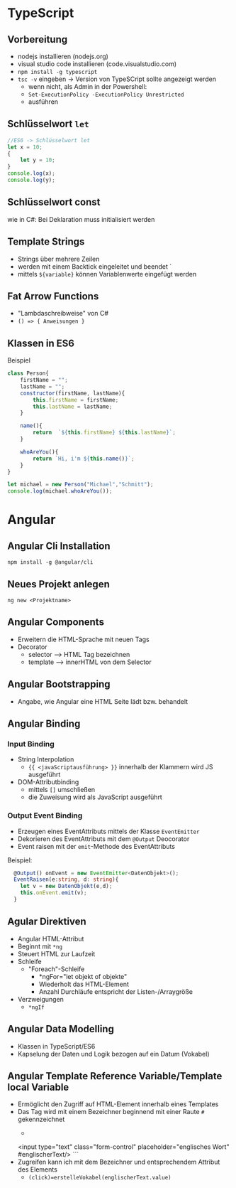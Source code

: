 # TypeScript

## Vorbereitung

- nodejs installieren (nodejs.org)
- visual studio code installieren (code.visualstudio.com)
- `npm install -g typescript`
- `tsc -v` eingeben -> Version von TypeSCript sollte angezeigt werden
    - wenn nicht, als Admin in  der Powershell:
    - `Set-ExecutionPolicy -ExecutionPolicy Unrestricted`
    - ausführen

## Schlüsselwort `let`

```Javascript
//ES6 -> Schlüsselwort let
let x = 10;
{
    let y = 10;
}
console.log(x);
console.log(y);
```

## Schlüsselwort const

wie in C#: Bei Deklaration muss initialisiert werden

## Template Strings

- Strings über mehrere Zeilen
- werden mit einem Backtick eingeleitet und beendet `
- mittels `${variable}` können Variablenwerte eingefügt werden

## Fat Arrow Functions

- "Lambdaschreibweise" von C#
- `() => { Anweisungen }`

## Klassen in ES6

Beispiel
```JavaScript
class Person{
    firstName = "";
    lastName = "";
    constructor(firstName, lastName){
        this.firstName = firstName;
        this.lastName = lastName;
    }

    name(){
        return  `${this.firstName} ${this.lastName}`;
    }

    whoAreYou(){
        return `Hi, i'm ${this.name()}`;
    }
}

let michael = new Person("Michael","Schmitt");
console.log(michael.whoAreYou());
```

# Angular

## Angular Cli Installation

`npm install -g @angular/cli`

## Neues Projekt anlegen

`ng new <Projektname>`

## Angular Components

- Erweitern die HTML-Sprache mit neuen Tags
- Decorator
    - selector --> HTML Tag bezeichnen
    - template --> innerHTML von dem Selector

## Angular Bootstrapping

- Angabe, wie Angular eine HTML Seite lädt bzw. behandelt

## Angular Binding

### Input Binding

- String Interpolation
    - `{{ <javaScriptausführung> }}` innerhalb der Klammern wird JS ausgeführt
- DOM-Attributbinding
    - mittels `[]` umschließen
    - die Zuweisung wird als JavaScript ausgeführt

### Output Event Binding

- Erzeugen eines EventAttributs mittels der Klasse `EventEmitter`
- Dekorieren des EventAttributs mit dem `@Output` Deocorator
- Event raisen mit der `emit`-Methode des EventAttributs

Beispiel:
```TypeScript
  @Output() onEvent = new EventEmitter<DatenObjekt>();
  EventRaisen(e:string, d: string){
    let v = new DatenObjekt(e,d);
    this.onEvent.emit(v);
  }
  ```

## Agular Direktiven

- Angular HTML-Attribut
- Beginnt mit `*ng`
- Steuert HTML zur Laufzeit
- Schleife
    - "Foreach"-Schleife
        - *ngFor="let objekt of objekte"
        - Wiederholt das HTML-Element
        - Anzahl Durchläufe entspricht der Listen-/Arraygröße
- Verzweigungen
    - `*ngIf`

## Angular Data Modelling

- Klassen in TypeScript/ES6
- Kapselung der Daten und Logik bezogen auf ein Datum (Vokabel)

## Angular Template Reference Variable/Template local Variable

- Ermöglicht den Zugriff auf HTML-Element innerhalb eines Templates
- Das Tag wird mit einem Bezeichner beginnend mit einer Raute `#` gekennzeichnet
    - ```HTML
    <input type="text"
             class="form-control"
             placeholder="englisches Wort"
             #englischerText/>
             ```
- Zugreifen kann ich mit dem Bezeichner und entsprechendem Attribut des Elements
    - `(click)=erstelleVokabel(englischerText.value)`


